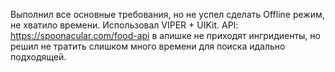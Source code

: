 Выполнил все основные требования, но не успел сделать Offline режим, не хватило времени. Использовал VIPER + UIKit. API: https://spoonacular.com/food-api
в апишке не приходят ингридиенты, но решил не тратить слишком много времени для поиска идально подходящей.
